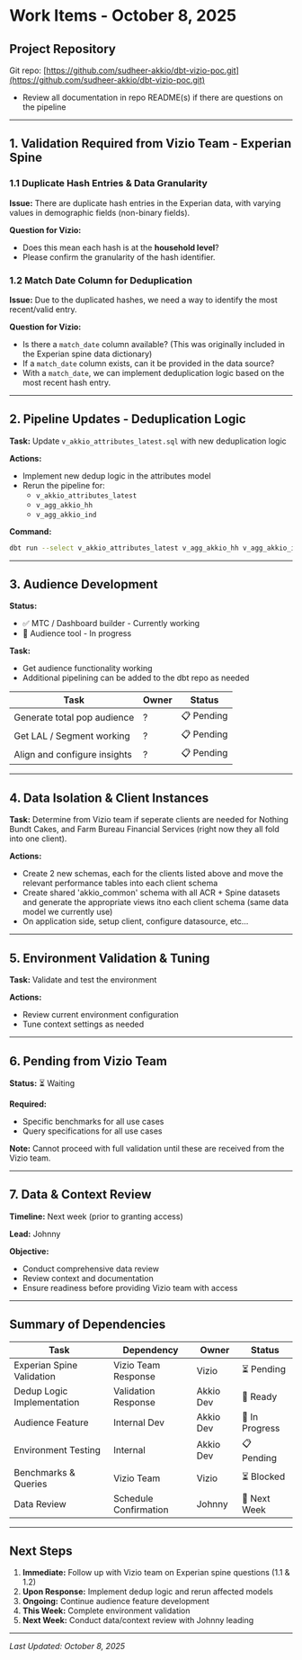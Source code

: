 # Work Items - October 8, 2025

## Project Repository
Git repo: [https://github.com/sudheer-akkio/dbt-vizio-poc.git](https://github.com/sudheer-akkio/dbt-vizio-poc.git)

- Review all documentation in repo README(s) if there are questions on the pipeline

---

## 1. Validation Required from Vizio Team - Experian Spine

### 1.1 Duplicate Hash Entries & Data Granularity
**Issue:** There are duplicate hash entries in the Experian data, with varying values in demographic fields (non-binary fields).

**Question for Vizio:** 
- Does this mean each hash is at the **household level**? 
- Please confirm the granularity of the hash identifier.

### 1.2 Match Date Column for Deduplication
**Issue:** Due to the duplicated hashes, we need a way to identify the most recent/valid entry.

**Question for Vizio:**
- Is there a `match_date` column available? (This was originally included in the Experian spine data dictionary)
- If a `match_date` column exists, can it be provided in the data source?
- With a `match_date`, we can implement deduplication logic based on the most recent hash entry.

---

## 2. Pipeline Updates - Deduplication Logic

**Task:** Update `v_akkio_attributes_latest.sql` with new deduplication logic

**Actions:**
- Implement new dedup logic in the attributes model
- Rerun the pipeline for:
  - `v_akkio_attributes_latest`
  - `v_agg_akkio_hh`
  - `v_agg_akkio_ind`

**Command:**
```bash
dbt run --select v_akkio_attributes_latest v_agg_akkio_hh v_agg_akkio_ind
```

---

## 3. Audience Development

**Status:** 
- ✅ MTC / Dashboard builder - Currently working
- 🔄 Audience tool - In progress

**Task:**
- Get audience functionality working
- Additional pipelining can be added to the dbt repo as needed


| Task | Owner | Status |
|------|-------|--------|
| Generate total pop audience | ? | 📋 Pending |
| Get LAL / Segment working | ? | 📋 Pending |
| Align and configure insights | ? | 📋 Pending |

---

## 4. Data Isolation & Client Instances

**Task:** Determine from Vizio team if seperate clients are needed for Nothing Bundt Cakes, and Farm Bureau Financial Services (right now they all fold into one client).

**Actions:**
- Create 2 new schemas, each for the clients listed above and move the relevant performance tables into each client schema
- Create shared 'akkio_common' schema with all ACR + Spine datasets and generate the appropriate views itno each client schema (same data model we currently use)
- On application side, setup client, configure datasource, etc...

---

## 5. Environment Validation & Tuning

**Task:** Validate and test the environment

**Actions:**
- Review current environment configuration
- Tune context settings as needed

---

## 6. Pending from Vizio Team

**Status:** ⏳ Waiting

**Required:**
- Specific benchmarks for all use cases
- Query specifications for all use cases

**Note:** Cannot proceed with full validation until these are received from the Vizio team.

---

## 7. Data & Context Review

**Timeline:** Next week (prior to granting access)

**Lead:** Johnny

**Objective:**
- Conduct comprehensive data review
- Review context and documentation
- Ensure readiness before providing Vizio team with access

---

## Summary of Dependencies

| Task | Dependency | Owner | Status |
|------|-----------|-------|--------|
| Experian Spine Validation | Vizio Team Response | Vizio | ⏳ Pending |
| Dedup Logic Implementation | Validation Response | Akkio Dev | 🔄 Ready |
| Audience Feature | Internal Dev | Akkio Dev | 🔄 In Progress |
| Environment Testing | Internal | Akkio Dev | 📋 Pending |
| Benchmarks & Queries | Vizio Team | Vizio | ⏳ Blocked |
| Data Review | Schedule Confirmation | Johnny | 📅 Next Week |

---

## Next Steps

1. **Immediate:** Follow up with Vizio team on Experian spine questions (1.1 & 1.2)
2. **Upon Response:** Implement dedup logic and rerun affected models
3. **Ongoing:** Continue audience feature development
4. **This Week:** Complete environment validation
5. **Next Week:** Conduct data/context review with Johnny leading

---

*Last Updated: October 8, 2025*


